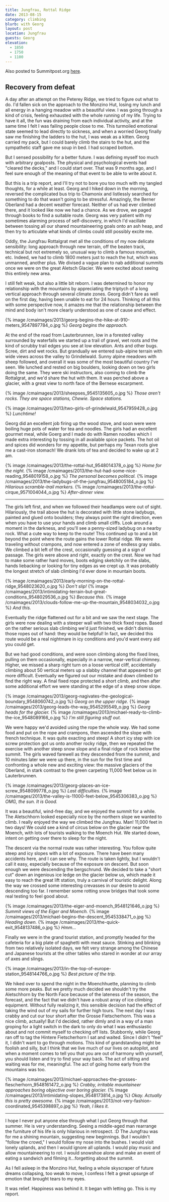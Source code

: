 ```yaml
---
title: Jungfrau, Rottal Ridge
date: 2013-08-15
category: climbing
blurb: with Georg
layout: post
location: Jungfrau
guests: Georg
elevation:
  - 1850
  - 1750
  - 1100
---
```


Also posted to Summitpost.org [here](https://www.summitpost.org/the-shining-mountain/899033).

Recovery from defeat
---

A day after an attempt on the Peterey Ridge, we tried to figure out what to
do. I'd fallen sick on the approach to the Monzino Hut, losing my lunch and all
energy in a hanging meadow with a beautiful view. I was going through a kind of
crisis, feeling exhausted with the whole running of my life. Trying to have it
all, the fun was draining from each individual activity, and at the same time I
felt I was failing people close to me. This turmoiled emotional state seemed to
lead directly to sickness, and when a worried Georg finally saw me finishing the
ladders to the hut, I was weak as a kitten. Georg carried my pack, but I could
barely climb the stairs to the hut, and the sympathetic staff gave me soup in
bed. I had scraped bottom.

But I sensed possibility for a better future. I was defining myself too much
with arbitrary goalposts. The physical and psychological events had "cleared the
decks," and I could start over. That was 9 months ago, and I feel sure enough of
the meaning of that event to be able to write about it.

But this is a trip report, and I'll try not to bore you too much with my tangled
thoughts, for a while at least. Georg and I hiked down in the morning, reversed
the complicated bus trip to Chamonix and listlessly searched for something to do
that wasn't going to be stressful. Amazingly, the Berner Oberland had a decent
weather forecast. Neither of us had ever climbed there, and it looked like now
we had a chance. As we drove, we paged through books to find a suitable
route. Georg was very patient with my sometimes alarming process of
self-discovery, in which I'd vacillate between tossing all our shared
mountaineering goals onto an ash heap, and then try to articulate what kinds of
climbs could still possibly excite me.

Oddly, the Jungfrau Rottalgrat met all the conditions of my now delicate
sensibility: long approach through new terrain, off the beaten track, technical
but not extremely so, unusual way to climb a famous mountain, etc. Indeed, we
had to climb 1800 meters just to reach the hut, which was unmanned, another
plus. We divised a vague plan to nab additional summits once we were on the
great Aletsch Glacier. We were excited about seeing this entirely new area.

I still felt weak, but also a little bit reborn. I was determined to honor
my relationship with the mountains by appreciating the triptych of a long
vertical approach through several climate zones. Georg didn't fare as well on
the first day, having been unable to eat for 24 hours. Thinking of all this with
some perspective now, it amazes me that the relationship between the mind and
body isn't more clearly understood as one of cause and effect.

{% image /cmaimages/2013/georg-begins-the-hike-at-910-meters_9547897784_o.jpg %}
<i>Georg begins the approach.</i>

At the end of the road from Lauterbrunnen, low in a forested valley surrounded
by waterfalls we started up a trail of gravel, wet roots and the kind of scrubby
trail edges you see at low elevation. Ants and other bugs. Scree, dirt and wet
rocks. But grandually we entered sub-alpine terrain with wide views across the
valley to Grindelwald. Sunny alpine meadows with sheep followed, and overall it
was some of the most beautiful country I've seen. We lunched and rested on big
boulders, looking down on two girls doing the same. They were ski instructors,
also coming to climb the Rottalgrat, and we'd share the hut with them. It was
perched above a glacier, with a great view to north face of the Bernese
escarpment.

{% image /cmaimages/2013/sheepses_9545135605_o.jpg %}
<i>Those aren't rocks. They are space stations, Chewie. Space stations.</i>

{% image /cmaimages/2013/two-girls-of-grindelwald_9547959428_o.jpg %}
<i>Lunchtime!</i>

Georg did an excellent job firing up the wood stove, and soon were were boiling
huge pots of water for tea and noodles. The girls had an excellent gourmet meal,
while Goerg and I made do with Ramen noodles which I made extra interesting by
tossing in all available spice packets. The hot oil and spices did wonders for
my appetite, but perhaps my Texan roots give me a cast-iron stomach! We drank
lots of tea and decided to wake up at 2 am.

{% image /cmaimages/2013/the-rottal-hut_9548014378_o.jpg %}
<i>Home for the night.</i>
{% image /cmaimages/2013/the-hut-had-some-nice-reading_9548019158_o.jpg %}
<i>The personal becomes political.</i>
{% image /cmaimages/2013/the-ladybugs-of-the-jungfrau_9548005184_o.jpg %}
<i>Hilarious scramble-trail markers.</i>
{% image /cmaimages/2013/the-rottal-cirque_9571004044_o.jpg %}
<i>After-dinner view.</i>

---

The girls left first, and when we followed their headlamps were out of
sight. Hilariously, the trail above the hut is decorated with little stone
ladybugs, painted and glued onto boulders; they always point the right
direction, even when you have to use your hands and climb small cliffs. Look
around a moment in the darkness, and you'll see a penny-sized ladybug on a
nearby rock. What a cute way to keep to the route! This continued up to and a
bit beyond the point where the route gains the lower Rottal ridge. We were
traveling without crampons, and now entered a zone of endless gray slabs. We
climbed a bit left of the crest, occasionally guessing at a sign of passage. The
girls were above and right, exactly on the crest. Now we had to make some rather
hard moves, boots edging sketchily on the slabs, hands liebacking or looking for
tiny edges as we crept up. It was probably the longest stretch of slab climbing
I'd ever done in mountain boots. 

{% image /cmaimages/2013/early-morning-on-the-rottal-ridge_9548023620_o.jpg %}
<i>Don't slip!</i>
{% image /cmaimages/2013/intimidating-terrain-but-great-conditions_9548029536_o.jpg %}
<i>Because this.</i>
{% image /cmaimages/2013/clouds-follow-me-up-the-mountain_9548034032_o.jpg %}
<i>And this.</i>

Eventually the ridge flattened out for a bit and we saw the next stage. The
girls were now dealing with a steeper wall with two thick fixed ropes. Based on
the rather serious slab climbing we'd just finished, we didn't dismiss those
ropes out of hand: they would be helpful! In fact, we decided this route would
be a real nightmare in icy conditions and you'd want every aid you could get.

But we had good conditions, and were soon climbing along the fixed lines,
pulling on them occasionally, especially in a narrow, near-vertical
chimney. Higher, we missed a sharp right turn on a loose vertical cliff,
accidentally climbing about 50 vertical meters up a slabby channel that appeared
to get more difficult. Eventually we figured out our mistake and down climbed to
find the right way. A final fixed rope protected a short climb, and then after
some additional effort we were standing at the edge of a steep snow slope.

{% image /cmaimages/2013/georg-nagivates-the-geological-boundary_9548060742_o.jpg %}
<i>Georg on the upper ridge.</i>
{% image /cmaimages/2013/georg-leads-the-way_9545295549_o.jpg %}
<i>Georg heads for the glacier.</i>
{% image /cmaimages/2013/michael-ready-to-climb-the-ice_9548089166_o.jpg %}
<i>I'm still figuring stuff out.</i>

We were happy we'd avoided using the rope the whole way. We had some food and
put on the rope and crampons, then ascended the slope with french technique. It
was quite exacting and steep! A short icy step with ice screw protection got us
onto another rocky ridge, then we repeated the exercise with another steep snow
slope and a final ridge of rock below the summit. The girls waved farewell as
they descended from the summit, and 10 minutes later we were up there, in the sun
for the first time and confronting a whole new and exciting view: the massive
glaciers of the Oberland, in stark contrast to the green carpeting 11,000 feet
below us in Lauterbrunnen.

{% image /cmaimages/2013/georg-places-an-ice-screw_9548099778_o.jpg %}
<i>Last difficulties.</i>
{% image /cmaimages/2013/the-valley-is-11000-feet-below_9545306383_o.jpg %}
<i>OMG, the sun. It is Good.</i>

It was a beautiful, wind-free day, and we enjoyed the summit for a while. The
Aletschhorn looked especially nice by the northern slope we wanted to climb. I
really enjoyed the way we climbed the Jungfrau. Man! 11,000 feet in two days! We
could see a kind of circus below on the glacier near the Moench, with lots of
tourists walking to the Moench Hut. We started down, intent on getting over
there to sleep for the night.

The descent via the normal route was rather interesting. You follow quite steep
and icy slopes with a lot of exposure. There have been many accidents here, and
I can see why. The route is taken lightly, but I wouldn't call it easy,
especially because of the exposure on descent. But soon enough we were
descending the bergschrund. We decided to take a "short cut" down an ingenious
ice ledge on the glacier below us, which made it easy to reach the great lift
station, truly a carnival of touristic delight. Along the way we crossed some
interesting crevasses in our desire to avoid descending too far. I remember some
rotting snow bridges that took some real testing to feel good about.

{% image /cmaimages/2013/the-eiger-and-moench_9548121646_o.jpg %}
<i>Summit views of the Eiger and Moench.</i>
{% image /cmaimages/2013/michael-begins-the-descent_9545338471_o.jpg %}
<i>Heading down.</i>
{% image /cmaimages/2013/the-quick-exit_9548137486_o.jpg %}
<i>Hmm...</i>

Finally we were in the grand tourist station, and promptly headed for the
cafeteria for a big plate of spaghetti with meat sauce. Stinking and blinking
from two relatively isolated days, we felt very strange among the Chinese and
Japanese tourists at the other tables who stared in wonder at our array of axes
and slings.

{% image /cmaimages/2013/in-the-top-of-europe-station_9548144766_o.jpg %}
<i>Best picture of the trip.</i>

We hiked over to spend the night in the Moenchhuette, planning to climb some
more peaks. But we pretty much decided we shouldn't try the Aletschhorn by the
North Face because of the lateness of the season, the forecast, and the fact
that we didn't have a robust array of ice climbing equipment. Without fully
realizing it, this sensible decision had the effect of taking the wind out of my
sails for further high tours. The next day I was crabby and cut our tour short
after the Grosse Fietscherhorn. This was a nice climb, actually! But I'd
decided, rather dimly and in a way of a man groping for a light switch in the
dark to only do what I was enthusiastic about and not commit myself to checking
off lists. Stubbornly, while Georg ran off to tag the Hintere Fietscherhorn I
sat and waited. Since I didn't "feel" it, I didn't want to go through
motions. This kind of grandstanding might be foolish and silly, but I think that
we live much of our lives on autopilot, and when a moment comes to tell you that
you are out of harmony with yourself, you should listen and try to find your way
back. The act of sitting and waiting was for me, meaningful. The act of going
home early from the mountains was too.

{% image /cmaimages/2013/michael-approaches-the-grosses-fiescherhorn_9548161472_o.jpg %}
<i>Crabby, irritable mountaineer approaches boring objective over boring
glacier.</i>
{% image /cmaimages/2013/intimidating-slopes_9548173814_o.jpg %}
<i>Okay. Actually this is pretty awesome.</i>
{% image /cmaimages/2013/not-very-fashion-coordinated_9545398897_o.jpg %}
<i>Yeah, I likes it.</i>

---

I hope I never put anyone else through what I put Georg through that summer. He
is very understanding. Seeing a middle-aged man rearrange the furniture of his
life is only hilarious in retrospect. :D The Jungfrau was for me a shining
mountain, suggesting new beginnings. But I wouldn't "follow the crowd," I would
follow my nose into the bushes. I would visit lonely uplands, and then I would
ignore all uplands. I would play music and allow mountaineering to rot. I would
snowshoe alone and make an event of eating a sandwich and filming
it...forgetting about the summit.

As I fell asleep in the Monzino Hut, feeling a whole skyscraper of future dreams
collapsing, too weak to move, I confess I felt a great upsurge of emotion that
brought tears to my eyes.

It was relief. Happiness was behind it. It began with letting go. This is my
report.
